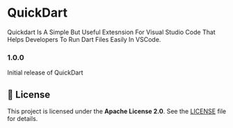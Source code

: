 # QuickDart

Quickdart Is A Simple But Useful Extesnsion For Visual Studio Code That Helps Developers To Run Dart Files Easily In VSCode.

### 1.0.0

Initial release of QuickDart

## 📄 License

This project is licensed under the **Apache License 2.0**. See the [LICENSE](https://github.com/birukbelihu/quickdart/blob/master/README.md) file for details.